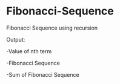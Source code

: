 # Fibonacci-Sequence
Fibonacci Sequence using recursion

Output:
 
-Value of nth term 

-Fibonacci Sequence

-Sum of Fibonacci Sequence
